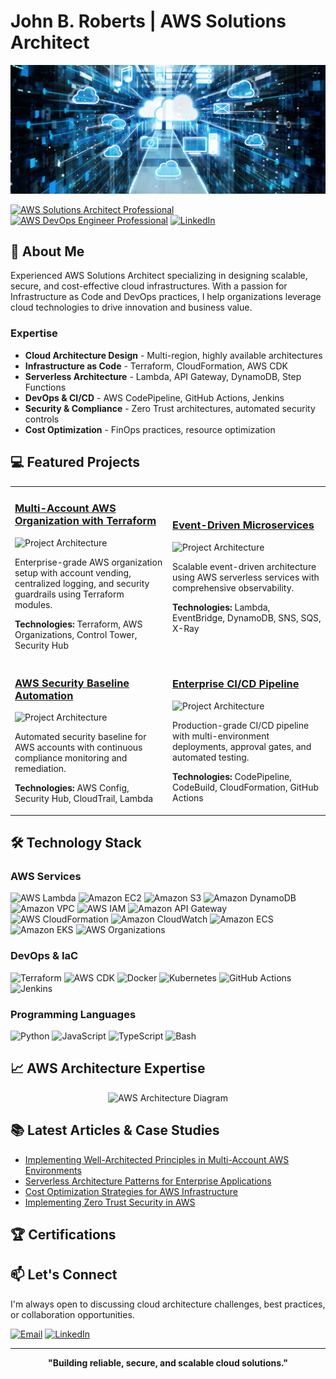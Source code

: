 # John B. Roberts | AWS Solutions Architect

<div align="center">
  <img src="./images/1621588333437.jfif" alt="AWS Solutions Architecture Banner" />
</div>

[![AWS Solutions Architect Professional](https://img.shields.io/badge/AWS-Solutions%20Architect%20Professional-FF9900?style=for-the-badge&logo=amazon-aws&logoColor=white)](https://aws.amazon.com/certification/certified-solutions-architect-professional/)
[![AWS DevOps Engineer Professional](https://img.shields.io/badge/AWS-DevOps%20Engineer%20Professional-FF9900?style=for-the-badge&logo=amazon-aws&logoColor=white)](https://aws.amazon.com/certification/certified-devops-engineer-professional/)
[![LinkedIn](https://img.shields.io/badge/LinkedIn-Connect-0A66C2?style=for-the-badge&logo=linkedin&logoColor=white)](https://linkedin.com/in/your-linkedin)

## 👋 About Me

Experienced AWS Solutions Architect specializing in designing scalable, secure, and cost-effective cloud infrastructures. With a passion for Infrastructure as Code and DevOps practices, I help organizations leverage cloud technologies to drive innovation and business value.

### Expertise
- **Cloud Architecture Design** - Multi-region, highly available architectures
- **Infrastructure as Code** - Terraform, CloudFormation, AWS CDK
- **Serverless Architecture** - Lambda, API Gateway, DynamoDB, Step Functions
- **DevOps & CI/CD** - AWS CodePipeline, GitHub Actions, Jenkins
- **Security & Compliance** - Zero Trust architectures, automated security controls
- **Cost Optimization** - FinOps practices, resource optimization

## 💻 Featured Projects

<table>
  <tr>
    <td width="50%">
      <h3><a href="https://github.com/your-username/terraform-multi-account-aws">Multi-Account AWS Organization with Terraform</a></h3>
      <img src="/api/placeholder/400/200" alt="Project Architecture" />
      <p>Enterprise-grade AWS organization setup with account vending, centralized logging, and security guardrails using Terraform modules.</p>
      <p><strong>Technologies:</strong> Terraform, AWS Organizations, Control Tower, Security Hub</p>
    </td>
    <td width="50%">
      <h3><a href="https://github.com/your-username/serverless-event-driven-architecture">Event-Driven Microservices</a></h3>
      <img src="/api/placeholder/400/200" alt="Project Architecture" />
      <p>Scalable event-driven architecture using AWS serverless services with comprehensive observability.</p>
      <p><strong>Technologies:</strong> Lambda, EventBridge, DynamoDB, SNS, SQS, X-Ray</p>
    </td>
  </tr>
  <tr>
    <td width="50%">
      <h3><a href="https://github.com/your-username/aws-secure-baseline">AWS Security Baseline Automation</a></h3>
      <img src="/api/placeholder/400/200" alt="Project Architecture" />
      <p>Automated security baseline for AWS accounts with continuous compliance monitoring and remediation.</p>
      <p><strong>Technologies:</strong> AWS Config, Security Hub, CloudTrail, Lambda</p>
    </td>
    <td width="50%">
      <h3><a href="https://github.com/your-username/aws-cicd-pipeline">Enterprise CI/CD Pipeline</a></h3>
      <img src="/api/placeholder/400/200" alt="Project Architecture" />
      <p>Production-grade CI/CD pipeline with multi-environment deployments, approval gates, and automated testing.</p>
      <p><strong>Technologies:</strong> CodePipeline, CodeBuild, CloudFormation, GitHub Actions</p>
    </td>
  </tr>
</table>

## 🛠️ Technology Stack

### AWS Services
![AWS Lambda](https://img.shields.io/badge/AWS-Lambda-FF9900?style=flat-square&logo=aws-lambda&logoColor=white)
![Amazon EC2](https://img.shields.io/badge/AWS-EC2-FF9900?style=flat-square&logo=amazon-ec2&logoColor=white)
![Amazon S3](https://img.shields.io/badge/AWS-S3-FF9900?style=flat-square&logo=amazon-s3&logoColor=white)
![Amazon DynamoDB](https://img.shields.io/badge/AWS-DynamoDB-FF9900?style=flat-square&logo=amazon-dynamodb&logoColor=white)
![Amazon VPC](https://img.shields.io/badge/AWS-VPC-FF9900?style=flat-square&logo=amazon-aws&logoColor=white)
![AWS IAM](https://img.shields.io/badge/AWS-IAM-FF9900?style=flat-square&logo=amazon-aws&logoColor=white)
![Amazon API Gateway](https://img.shields.io/badge/AWS-API%20Gateway-FF9900?style=flat-square&logo=amazon-api-gateway&logoColor=white)
![AWS CloudFormation](https://img.shields.io/badge/AWS-CloudFormation-FF9900?style=flat-square&logo=amazon-aws&logoColor=white)
![Amazon CloudWatch](https://img.shields.io/badge/AWS-CloudWatch-FF9900?style=flat-square&logo=amazon-cloudwatch&logoColor=white)
![Amazon ECS](https://img.shields.io/badge/AWS-ECS-FF9900?style=flat-square&logo=amazon-ecs&logoColor=white)
![Amazon EKS](https://img.shields.io/badge/AWS-EKS-FF9900?style=flat-square&logo=amazon-eks&logoColor=white)
![AWS Organizations](https://img.shields.io/badge/AWS-Organizations-FF9900?style=flat-square&logo=amazon-aws&logoColor=white)

### DevOps & IaC
![Terraform](https://img.shields.io/badge/Terraform-7B42BC?style=flat-square&logo=terraform&logoColor=white)
![AWS CDK](https://img.shields.io/badge/AWS-CDK-FF9900?style=flat-square&logo=amazon-aws&logoColor=white)
![Docker](https://img.shields.io/badge/Docker-2496ED?style=flat-square&logo=docker&logoColor=white)
![Kubernetes](https://img.shields.io/badge/Kubernetes-326CE5?style=flat-square&logo=kubernetes&logoColor=white)
![GitHub Actions](https://img.shields.io/badge/GitHub-Actions-2088FF?style=flat-square&logo=github-actions&logoColor=white)
![Jenkins](https://img.shields.io/badge/Jenkins-D24939?style=flat-square&logo=jenkins&logoColor=white)

### Programming Languages
![Python](https://img.shields.io/badge/Python-3776AB?style=flat-square&logo=python&logoColor=white)
![JavaScript](https://img.shields.io/badge/JavaScript-F7DF1E?style=flat-square&logo=javascript&logoColor=black)
![TypeScript](https://img.shields.io/badge/TypeScript-3178C6?style=flat-square&logo=typescript&logoColor=white)
![Bash](https://img.shields.io/badge/Bash-4EAA25?style=flat-square&logo=gnu-bash&logoColor=white)

## 📈 AWS Architecture Expertise

<div align="center">
  <img src="/api/placeholder/800/450" alt="AWS Architecture Diagram" />
</div>

## 📚 Latest Articles & Case Studies

- [Implementing Well-Architected Principles in Multi-Account AWS Environments](https://github.com/your-username/aws-well-architected-case-study)
- [Serverless Architecture Patterns for Enterprise Applications](https://github.com/your-username/serverless-patterns)
- [Cost Optimization Strategies for AWS Infrastructure](https://github.com/your-username/aws-cost-optimization)
- [Implementing Zero Trust Security in AWS](https://github.com/your-username/aws-zero-trust)

## 🏆 Certifications


## 📫 Let's Connect

I'm always open to discussing cloud architecture challenges, best practices, or collaboration opportunities.

[![Email](https://img.shields.io/badge/Email-Contact-EA4335?style=for-the-badge&logo=gmail&logoColor=white)](mailto:your.johnbroberts@gmail.com)
[![LinkedIn](https://img.shields.io/badge/LinkedIn-Connect-0A66C2?style=for-the-badge&logo=linkedin&logoColor=white)](https://linkedin.com/in/roberjo)


---

<div align="center">
  <p><strong>"Building reliable, secure, and scalable cloud solutions."</strong></p>
</div>
